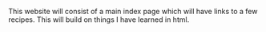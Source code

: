 This website will consist of a main index page which will have links to a few recipes. This will build on things I have learned in html.